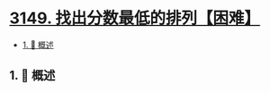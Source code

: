 # [3149. 找出分数最低的排列【困难】](https://github.com/tnotesjs/TNotes.leetcode/tree/main/notes/3149.%20%E6%89%BE%E5%87%BA%E5%88%86%E6%95%B0%E6%9C%80%E4%BD%8E%E7%9A%84%E6%8E%92%E5%88%97%E3%80%90%E5%9B%B0%E9%9A%BE%E3%80%91)

<!-- region:toc -->

- [1. 📝 概述](#1--概述)

<!-- endregion:toc -->

## 1. 📝 概述
